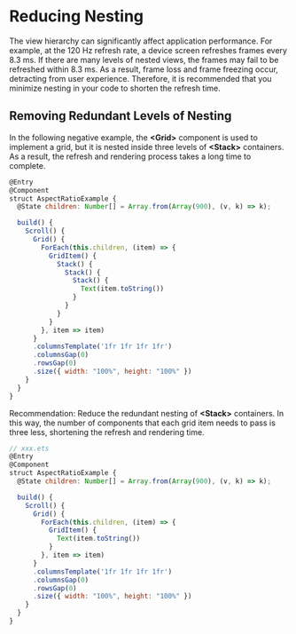 # Reducing Nesting

The view hierarchy can significantly affect application performance. For example, at the 120 Hz refresh rate, a device screen refreshes frames every 8.3 ms. If there are many levels of nested views, the frames may fail to be refreshed within 8.3 ms. As a result, frame loss and frame freezing occur, detracting from user experience. Therefore, it is recommended that you minimize nesting in your code to shorten the refresh time.

## Removing Redundant Levels of Nesting

In the following negative example, the **\<Grid>** component is used to implement a grid, but it is nested inside three levels of **\<Stack>** containers. As a result, the refresh and rendering process takes a long time to complete.

```javascript
@Entry
@Component
struct AspectRatioExample {
  @State children: Number[] = Array.from(Array(900), (v, k) => k);

  build() {
    Scroll() {
      Grid() {
        ForEach(this.children, (item) => {
          GridItem() {
            Stack() {
              Stack() {
                Stack() {
                  Text(item.toString())
                }
              }
            }
          }
        }, item => item)
      }
      .columnsTemplate('1fr 1fr 1fr 1fr')
      .columnsGap(0)
      .rowsGap(0)
      .size({ width: "100%", height: "100%" })
    }
  }
}
```

Recommendation: Reduce the redundant nesting of **\<Stack>** containers. In this way, the number of components that each grid item needs to pass is three less, shortening the refresh and rendering time.

```javascript
// xxx.ets
@Entry
@Component
struct AspectRatioExample {
  @State children: Number[] = Array.from(Array(900), (v, k) => k);

  build() {
    Scroll() {
      Grid() {
        ForEach(this.children, (item) => {
          GridItem() {
            Text(item.toString())
          }
        }, item => item)
      }
      .columnsTemplate('1fr 1fr 1fr 1fr')
      .columnsGap(0)
      .rowsGap(0)
      .size({ width: "100%", height: "100%" })
    }
  }
}
```
